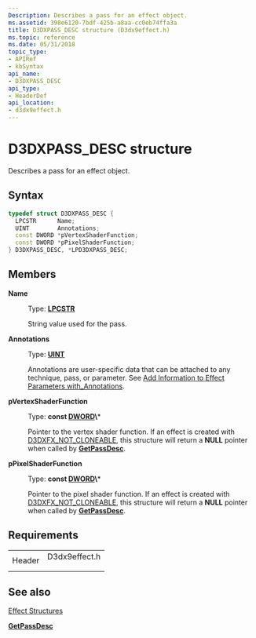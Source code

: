 ```yaml
---
Description: Describes a pass for an effect object.
ms.assetid: 398e6120-7bdf-425b-a8aa-cc0eb74ffa3a
title: D3DXPASS_DESC structure (D3dx9effect.h)
ms.topic: reference
ms.date: 05/31/2018
topic_type: 
- APIRef
- kbSyntax
api_name: 
- D3DXPASS_DESC
api_type: 
- HeaderDef
api_location: 
- d3dx9effect.h
---
```


# D3DXPASS\_DESC structure

Describes a pass for an effect object.

## Syntax


```C++
typedef struct D3DXPASS_DESC {
  LPCSTR      Name;
  UINT        Annotations;
  const DWORD *pVertexShaderFunction;
  const DWORD *pPixelShaderFunction;
} D3DXPASS_DESC, *LPD3DXPASS_DESC;
```



## Members

<dl> <dt>

**Name**
</dt> <dd>

Type: **[**LPCSTR**](https://msdn.microsoft.com/en-us/library/Aa383751(v=VS.85).aspx)**

</dd> <dd>

String value used for the pass.

</dd> <dt>

**Annotations**
</dt> <dd>

Type: **[**UINT**](https://msdn.microsoft.com/en-us/library/Aa383751(v=VS.85).aspx)**

</dd> <dd>

Annotations are user-specific data that can be attached to any technique, pass, or parameter. See [Add Information to Effect Parameters with\_Annotations](using-an-effect.md).

</dd> <dt>

**pVertexShaderFunction**
</dt> <dd>

Type: **const [**DWORD**](https://msdn.microsoft.com/en-us/library/Aa383751(v=VS.85).aspx)\***

</dd> <dd>

Pointer to the vertex shader function. If an effect is created with [D3DXFX\_NOT\_CLONEABLE](d3dxfx.md), this structure will return a **NULL** pointer when called by [**GetPassDesc**](id3dxbaseeffect--getpassdesc.md).

</dd> <dt>

**pPixelShaderFunction**
</dt> <dd>

Type: **const [**DWORD**](https://msdn.microsoft.com/en-us/library/Aa383751(v=VS.85).aspx)\***

</dd> <dd>

Pointer to the pixel shader function. If an effect is created with [D3DXFX\_NOT\_CLONEABLE](d3dxfx.md), this structure will return a **NULL** pointer when called by [**GetPassDesc**](id3dxbaseeffect--getpassdesc.md).

</dd> </dl>

## Requirements



|                   |                                                                                          |
|-------------------|------------------------------------------------------------------------------------------|
| Header<br/> | <dl> <dt>D3dx9effect.h</dt> </dl> |



## See also

<dl> <dt>

[Effect Structures](dx9-graphics-reference-effects-structures.md)
</dt> <dt>

[**GetPassDesc**](id3dxbaseeffect--getpassdesc.md)
</dt> </dl>

 

 




